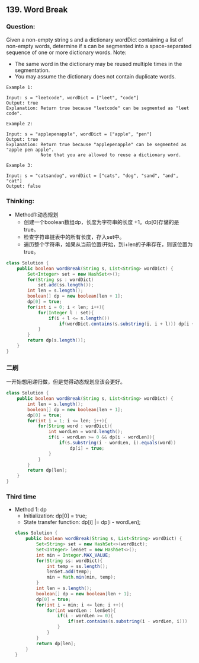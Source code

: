 ## 139. Word Break

### Question:
Given a non-empty string s and a dictionary wordDict containing a list of non-empty words, determine if s can be segmented into a space-separated sequence of one or more dictionary words.
Note:
* The same word in the dictionary may be reused multiple times in the segmentation.
* You may assume the dictionary does not contain duplicate words.

```
Example 1:

Input: s = "leetcode", wordDict = ["leet", "code"]
Output: true
Explanation: Return true because "leetcode" can be segmented as "leet code".

Example 2:

Input: s = "applepenapple", wordDict = ["apple", "pen"]
Output: true
Explanation: Return true because "applepenapple" can be segmented as "apple pen apple".
             Note that you are allowed to reuse a dictionary word.

Example 3:

Input: s = "catsandog", wordDict = ["cats", "dog", "sand", "and", "cat"]
Output: false
```

### Thinking:
* Method1:动态规划
	* 创建一个boolean数组dp，长度为字符串的长度 +1。dp[0]存储的是true。
	* 检查字符串链表中的所有长度，存入set中。
	* 遍历整个字符串，如果从当前位置i开始，到i+len的子串存在，则该位置为true。

```Java
class Solution {
    public boolean wordBreak(String s, List<String> wordDict) {
        Set<Integer> set = new HashSet<>();
        for(String ss : wordDict)
            set.add(ss.length());
        int len = s.length();
        boolean[] dp = new boolean[len + 1];
        dp[0] = true;
        for(int i = 0; i < len; i++){
            for(Integer l : set){
                if(i + l <= s.length())
                    if(wordDict.contains(s.substring(i, i + l))) dp[i + l] |= dp[i];
            }
        }
        return dp[s.length()];
    }
}
```

### 二刷
一开始想用递归做，但是觉得动态规划应该会更好。
```Java
class Solution {
    public boolean wordBreak(String s, List<String> wordDict) {
        int len = s.length();
        boolean[] dp = new boolean[len + 1];
        dp[0] = true;
        for(int i = 1; i <= len; i++){
            for(String word : wordDict){
                int wordLen = word.length();
                if(i - wordLen >= 0 && dp[i - wordLen]){
                    if(s.substring(i - wordLen, i).equals(word))
                        dp[i] = true;
                }
            }
        }
        return dp[len];
    }
}
```


### Third time
* Method 1: dp 
	* Initialization: dp[0] = true;
	* State transfer function: dp[i] |= dp[i - wordLen];
	```Java
	class Solution {
		public boolean wordBreak(String s, List<String> wordDict) {
			Set<String> set = new HashSet<>(wordDict);
			Set<Integer> lenSet = new HashSet<>();
			int min = Integer.MAX_VALUE;
			for(String ss: wordDict){
				int temp = ss.length();
				lenSet.add(temp);
				min = Math.min(min, temp);
			}
			int len = s.length();
			boolean[] dp = new boolean[len + 1];
			dp[0] = true;
			for(int i = min; i <= len; i ++){
				for(int wordLen : lenSet){
					if(i - wordLen >= 0){
						if(set.contains(s.substring(i - wordLen, i)))   dp[i] |= dp[i - wordLen];
					}
				}
			}
			return dp[len];
		}
	}
	```